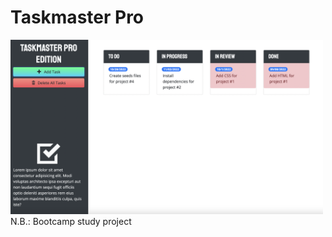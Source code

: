 # Taskmaster Pro<br>

<img src="./assets/images/screenshot-1.jpg" width="500" /><br>
N.B.: Bootcamp study project